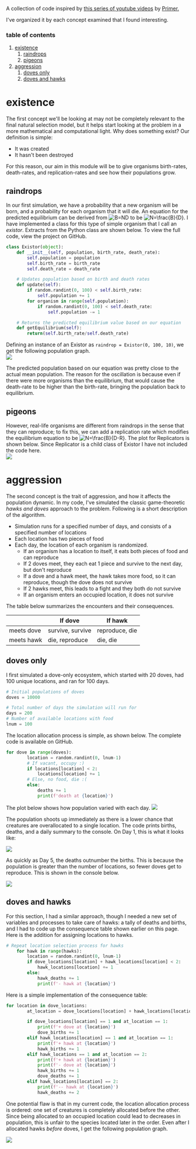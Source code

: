 A collection of code inspired by [this series of youtube videos](https://www.youtube.com/watch?v=oDvzbBRiNlA&list=PLKortajF2dPBWMIS6KF4RLtQiG6KQrTdB) by [Primer.](https://www.youtube.com/channel/UCKzJFdi57J53Vr_BkTfN3uQ)

I've organized it by each concept examined that I found interesting.

### table of contents
1. [existence](#existence)
    1. [raindrops](#raindrops)
    2. [pigeons](#pigeons)
2. [aggression](#aggression)
    1. [doves only](#dovesonly)
    2. [doves and hawks](#dovesandhawks)

# existence <a name="existence"></a>
The first concept we'll be looking at may not be completely relevant to the final natural selection model, but it helps start looking at the problem in a more mathematical and computational light. Why does something exist? Our definition is simple:
* It was created
* It hasn't been destroyed  

For this reason, our aim in this module will be to give organisms birth-rates, death-rates, and replication-rates and see how their populations grow. 
## raindrops <a name="raindrops"></a>
In our first simulation, we have a probability that a new organism will be born, and a probability for each organism that it will die. An equation for the predicted equilibrium can be derived from ![B=ND](https://render.githubusercontent.com/render/math?math=B%3DND) to be ![N=\frac{B}{D}](https://render.githubusercontent.com/render/math?math=N%3D%5Cfrac%7BB%7D%7BD%7D). I have implemented a class for this type of simple organism that I call an _existor_. Extracts from the Python class are shown below. To view the full code, view the project on GitHub. 

```python
class Existor(object):
    def __init__(self, population, birth_rate, death_rate):
        self.population = population
        self.birth_rate = birth_rate
        self.death_rate = death_rate

    # Updates population based on birth and death rates
    def update(self):
        if random.randint(0, 100) < self.birth_rate:
            self.population += 1
        for organism in range(self.population):
            if random.randint(0, 100) < self.death_rate:
                self.population -= 1

    # Returns the predicted equilibrium value based on our equation
    def getEquilibrium(self):
        return(self.birth_rate/self.death_rate)
```
Defining an instance of an Existor as `raindrop = Existor(0, 100, 10)`, we get the following population graph.\
![](resources/raindrop.png)

The predicted population based on our equation was pretty close to the actual mean population. The reason for the oscillation is because even if there were more organisms than the equilibrium, that would cause the death-rate to be higher than the birth-rate, bringing the population back to equilibrium. 

## pigeons <a name="pigeons"></a>
However, real-life organisms are different from raindrops in the sense that they can reproduce; to fix this, we can add a replication rate which modifies the equilibrium equation to be ![N=\frac{B}{D-R}](https://render.githubusercontent.com/render/math?math=N%3D%5Cfrac%7BB%7D%7BD-R%7D). The plot for Replicators is shown below. Since Replicator is a child class of Existor I have not included the code here. \
![](resources/pigeon.png)

# aggression <a name="aggression"></a>
The second concept is the trait of aggression, and how it affects the population dynamic. In my code, I've simulated the classic game-theoretic _hawks and doves_ approach to the problem. Following is a short description of the algorithm. 
* Simulation runs for a specified number of days, and consists of a specified number of locations
* Each location has two pieces of food
* Each day, the location of each organism is randomized.
  * If an organism has a location to itself, it eats both pieces of food and can reproduce
  * If 2 doves meet, they each eat 1 piece and survive to the next day, but don't reproduce
  * If a dove and a hawk meet, the hawk takes more food, so it can reproduce, though the dove does not survive
  * If 2 hawks meet, this leads to a fight and they both do not survive
  * If an organism enters an occupied location, it does not survive

The table below summarizes the encounters and their consequences. 


|      | If dove            | If hawk           |
|------|------------------|----------------|
| meets dove | survive, survive | reproduce, die |
| meets hawk | die, reproduce   | die, die       |

## doves only <a name="dovesonly"></a>
I first simulated a dove-only ecosystem, which started with 20 doves, had 100 unique locations, and ran for 100 days. 

```python
# Initial populations of doves
doves = 10000

# Total number of days the simulation will run for
days = 200
# Number of available locations with food
lnum = 100
```
The location allocation process is simple, as shown below. The complete code is available on GitHub. 

```python
for dove in range(doves):
        location = random.randint(0, lnum-1)
        # If vacant, occupy :)
        if locations[location] < 2:
            locations[location] += 1
        # Else, no food, die :(
        else:
            deaths += 1
            print(f'death at {location}')
```

The plot below shows how population varied with each day.
![](resources/plot.png)

The population shoots up immediately as there is a lower chance that creatures are overallocated to a single location. The code prints births, deaths, and a daily summary to the console. On Day 1, this is what it looks like:

![](resources/day1.png)

As quickly as Day 5, the deaths outnumber the births. This is because the population is greater than the number of locations, so fewer doves get to reproduce. This is shown in the console below.

![](resources/day5.png)

## doves and hawks <a name="dovesandhawks"></a>

For this section, I had a similar approach, though I needed a new set of variables and processes to take care of hawks: a tally of deaths and births, and I had to code up the consequence table shown earlier on this page. Here is the addition for assigning locations to hawks.

```python
# Repeat location selection process for hawks
    for hawk in range(hawks):
        location = random.randint(0, lnum-1)
        if dove_locations[location] + hawk_locations[location] < 2:
            hawk_locations[location] += 1
        else:
            hawk_deaths += 1
            print(f'- hawk at {location}')
```

Here is a simple implementation of the consequence table:

```python
for location in dove_locations:
        at_location = dove_locations[location] + hawk_locations[location]

        if dove_locations[location] == 1 and at_location == 1:
            print(f'+ dove at {location}')
            dove_births += 1
        elif hawk_locations[location] == 1 and at_location == 1:
            print(f'+ hawk at {location}')
            hawk_births += 1
        elif hawk_locations == 1 and at_location == 2:
            print(f'+ hawk at {location}')
            print(f'- dove at {location}')
            hawk_births += 1
            dove_deaths += 1
        elif hawk_locations[location] == 2:
            print(f'-- hawk at {location}')
            hawk_deaths += 2
```
One potential flaw is that in my current code, the location allocation process is ordered: one set of creatures is completely allocated before the other. Since being allocated to an occupied location could lead to decreases in population, this is unfair to the species located later in the order. Even after I allocated hawks _before_ doves, I get the following population graph. 

![](resources/plot2.png)
